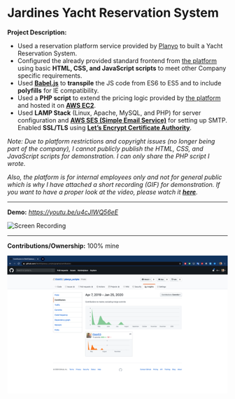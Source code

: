 # Jardines Yacht Reservation System

**Project Description:** 
* Used a reservation platform service provided by [Planyo](https://www.planyo.com/) to built a Yacht Reservation System.
* Configured the already provided standard frontend from [the platform](https://www.planyo.com/) using basic **HTML, CSS, and JavaScript scripts** to meet other Company specific requirements.
* Used **[Babel.js](https://babeljs.io/)** to **transpile** the JS code from ES6 to ES5 and to include **polyfills** for IE compatibility.
* Used  a **PHP script** to extend the pricing logic provided by [the platform](https://www.planyo.com/) and hosted it on **[AWS EC2](https://aws.amazon.com/ec2/)**.
* Used **LAMP Stack** (Linux, Apache, MySQL, and PHP) for server configuration and **[AWS SES (Simple Email Service)](https://aws.amazon.com/ses/)** for setting up SMTP. Enabled **SSL/TLS** using **[Let’s Encrypt Certificate Authority](https://letsencrypt.org/)**.

*Note: Due to platform restrictions and copyright issues (no longer being part of the company), I cannot publicly publish the HTML, CSS, and JavaScript scripts for demonstration. I can only share the PHP script I wrote.*

*Also, the platform is for internal employees only and not for general public which is why I have attached a short recording  (GIF) for demonstration. If you want to have a proper look at the video, please watch it **[here](https://youtu.be/u4cJlWQ56eE)**.*

---

**Demo:** *https://youtu.be/u4cJlWQ56eE*

![Screen Recording](https://github.com/Ebbi53/past_projects_demos/blob/master/%207.%20Yacht%20Reservation%20System/Screen%20Recording%202020-01-24%20at%208.25.00%20PM.gif)

---

**Contributions/Ownership:** 100% mine

![Screen Capture](https://github.com/Ebbi53/past_projects_demos/blob/master/%207.%20Yacht%20Reservation%20System/Screenshot%202020-01-25%20at%201.50.49%20AM.png)
